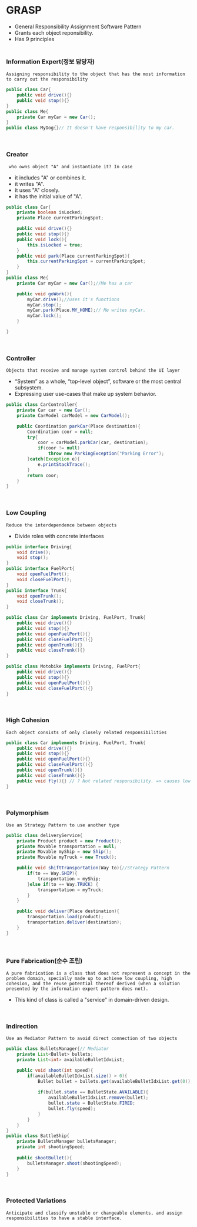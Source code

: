 # GRASP

+ General Responsibility Assignment Software Pattern
+ Grants each object reponsibility.
+ Has 9 principles
<br/><br/>

### __Information Expert(정보 담당자)__

``` Assigning responsibility to the object that has the most information to carry out the responsibility ```

```java
public class Car{
    public void drive(){}
    public void stop(){}
}
public class Me{
    private Car myCar = new Car();
}
public class MyDog{}// It doesn't have responsibility to my car.
```
<br/>

### __Creator__
``` who owns object "A" and instantiate it? In case```
+ it includes "A" or combines it.
+ it writes "A".
+ it uses "A" closely.
+ it has the initial value of "A".

```java
public class Car{
    private boolean isLocked;
    private Place currentParkingSpot;

    public void drive(){}
    public void stop(){}
    public void lock(){
        this.isLocked = true;
    }
    public void park(Place currentParkingSpot){
        this.currentParkingSpot = currentParkingSpot;
    }
}
public class Me{
    private Car myCar = new Car();//Me has a car

    public void goWork(){
        myCar.drive();//uses it's functions
        myCar.stop();
        myCar.park(Place.MY_HOME);// Me writes myCar.
        myCar.lock();
    }

}
```
<br/>

### __Controller__
``` Objects that receive and manage system control behind the UI layer ```
+ “System” as a whole, “top-level object”, software or the most central subsystem.
+ Expressing user use-cases that make up system behavior.

```java
public class CarController{
    private Car car = new Car();
    private CarModel carModel = new CarModel();

    public Coordination parkCar(Place destination){
        Coordination coor = null;
        try{
            coor = carModel.parkCar(car, destination);
            if(coor != null)
                throw new ParkingException("Parking Error");
        }catch(Exception e){
            e.printStackTrace();
        }
        return coor;
    }
}
```

<br/>

### __Low Coupling__
``` Reduce the interdependence between objects ```
+ Divide roles with concrete interfaces

```java
public interface Driving{
    void drive();
    void stop();
}
public interface FuelPort{
    void openFuelPort();
    void closeFuelPort();
}
public interface Trunk{
    void openTrunk();
    void closeTrunk();
}

public class Car implements Driving, FuelPort, Trunk{
    public void drive(){}
    public void stop(){}
    public void openFuelPort(){}
    public void closeFuelPort(){}
    public void openTrunk(){}
    public void closeTrunk(){}
}

public class Motobike implements Driving, FuelPort{
    public void drive(){}
    public void stop(){}
    public void openFuelPort(){}
    public void closeFuelPort(){}
}
```
<br/>

### __High Cohesion__
``` Each object consists of only closely related responsibilities ```
```java
public class Car implements Driving, FuelPort, Trunk{
    public void drive(){}
    public void stop(){}
    public void openFuelPort(){}
    public void closeFuelPort(){}
    public void openTrunk(){}
    public void closeTrunk(){}
    public void fly(){} // ? Not related responsibility. => causes low cohesion.
}
```
<br/>

### __Polymorphism__
``` Use an Strategy Pattern to use another type ```
```java
public class deliveryService{
    private Product product = new Product();
    private Movable transportation = null;
    private Movable myShip = new Ship();
    private Movable myTruck = new Truck();

    public void shiftTransportation(Way to){//Strategy Pattern
        if(to == Way.SHIP){
            transportation = myShip;
        }else if(to == Way.TRUCK) {
            transportation = myTruck;
        }
    }

    public void deliver(Place destination){
        transportation.load(product);
        transportation.deliver(destination);
    }
}
```
<br/>

### __Pure Fabrication(순수 조립)__
``` A pure fabrication is a class that does not represent a concept in the problem domain, specially made up to achieve low coupling, high cohesion, and the reuse potential thereof derived (when a solution presented by the information expert pattern does not). ```
+ This kind of class is called a "service" in domain-driven design.
<br/>

### __Indirection__
``` Use an Mediator Pattern to avoid direct connection of two objects ```
```java
public class BulletsManager{// Mediator
    private List<Bullet> bullets;
    private List<int> availableBulletIdxList;

    public void shoot(int speed){
        if(availableBulletIdxList.size() > 0){
            Bullet bullet = bullets.get(availableBulletIdxList.get(0));
            
            if(bullet.state == BulletState.AVAILABLE){
                availableBulletIdxList.remove(bullet);
                bullet.state = BulletState.FIRED;
                bullet.fly(speed);
            }
        }
    }
}
public class BattleShip{
    private BulletsManager bulletsManager;
    private int shootingSpeed;
    
    public shootBullet(){
        bulletsManager.shoot(shootingSpeed);
    }
}
```
<br/>

### __Protected Variations__
``` Anticipate and classify unstable or changeable elements, and assign responsibilities to have a stable interface. ```
<br/>